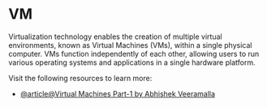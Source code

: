 # VM

Virtualization technology enables the creation of multiple virtual environments, known as Virtual Machines (VMs), within a single physical computer. VMs function independently of each other, allowing users to run various operating systems and applications in a single hardware platform.

Visit the following resources to learn more:

- [@article@Virtual Machines Part-1 by Abhishek Veeramalla](https://www.youtube.com/watch?v=lgUwYwBozow)